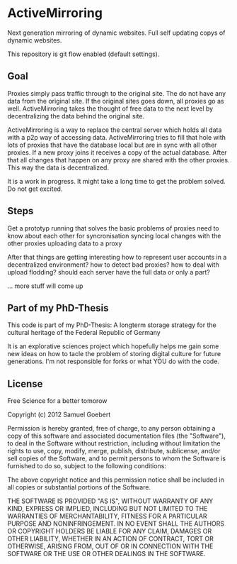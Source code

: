ActiveMirroring
========

Next generation mirroring of dynamic websites. Full self updating copys of dynamic websites.

This repository is git flow enabled (default settings).

## Goal

Proxies simply pass traffic through to the original site. The do not have any data from the original site. If the original sites goes down, all proxies go as well. ActiveMirroring takes the thought of free data to the next level by decentralizing the data behind the original site.

ActiveMirroring is a way to replace the central server which holds all data with a p2p way of accessing data. ActiveMirroring tries to fill that hole with lots of proxies that have the database local but are in sync with all other proxies. If a new proxy joins it receives a copy of the actual database. After that all changes that happen on any proxy are shared with the other proxies.
This way the data is decentralized.

It is a work in progress.
It might take a long time to get the problem solved.
Do not get excited.

## Steps

Get a prototyp running that solves the basic problems of
  proxies need to know about each other for syncronisation
  syncing local changes with the other proxies
  uploading data to a proxy


After that things are getting interesting
  how to represent user accounts in a decentralized environment?
  how to detect bad proxies?
  how to deal with upload flodding?
  should each server have the full data or only a part?

  ... more stuff will come up

## Part of my PhD-Thesis

This code is part of my PhD-Thesis: A longterm storage strategy for the cultural heritage of the Federal Republic of Germany

It is an explorative sciences project which hopefully helps me gain some new ideas on how to tacle the problem of storing digital culture for future generations. I'm not responsible for forks or what YOU do with the code.

## License

Free Science for a better tomorow

Copyright (c) 2012 Samuel Goebert

Permission is hereby granted, free of charge, to any person obtaining a copy of this software and associated documentation files (the "Software"), to deal in the Software without restriction, including without limitation the rights to use, copy, modify, merge, publish, distribute, sublicense, and/or sell copies of the Software, and to permit persons to whom the Software is furnished to do so, subject to the following conditions:

The above copyright notice and this permission notice shall be included in all copies or substantial portions of the Software.

THE SOFTWARE IS PROVIDED "AS IS", WITHOUT WARRANTY OF ANY KIND, EXPRESS OR IMPLIED, INCLUDING BUT NOT LIMITED TO THE WARRANTIES OF MERCHANTABILITY, FITNESS FOR A PARTICULAR PURPOSE AND NONINFRINGEMENT. IN NO EVENT SHALL THE AUTHORS OR COPYRIGHT HOLDERS BE LIABLE FOR ANY CLAIM, DAMAGES OR OTHER LIABILITY, WHETHER IN AN ACTION OF CONTRACT, TORT OR OTHERWISE, ARISING FROM, OUT OF OR IN CONNECTION WITH THE SOFTWARE OR THE USE OR OTHER DEALINGS IN THE SOFTWARE.